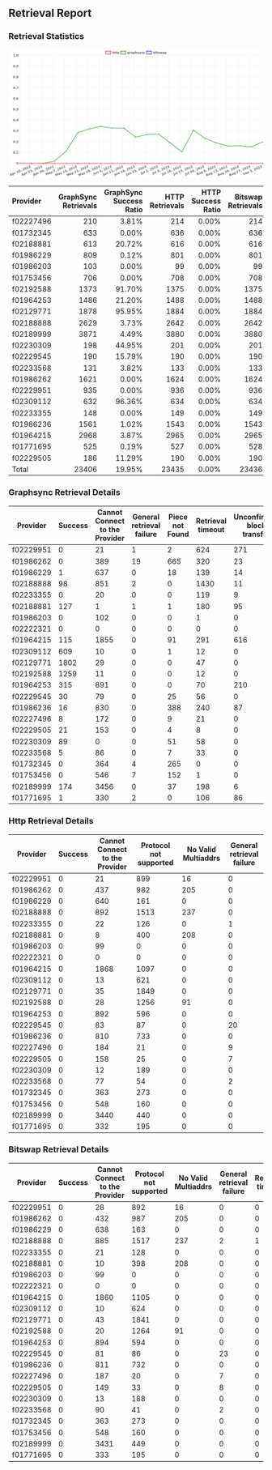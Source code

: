 ## Retrieval Report
### Retrieval Statistics
<img src="https://raw.githubusercontent.com/data-preservation-programs/filplus-checker-assets/main/filecoin-project/filecoin-plus-large-datasets/issues/1277/1694082529659.png"/>

| Provider  | GraphSync Retrievals | GraphSync Success Ratio | HTTP Retrievals | HTTP Success Ratio | Bitswap Retrievals | Bitswap Success Ratio |
| :-------- | -------------------: | ----------------------: | --------------: | -----------------: | -----------------: | --------------------: |
| f02227496 |                  210 |                   3.81% |             214 |              0.00% |                214 |                 0.00% |
| f01732345 |                  633 |                   0.00% |             636 |              0.00% |                636 |                 0.00% |
| f02188881 |                  613 |                  20.72% |             616 |              0.00% |                616 |                 0.00% |
| f01986229 |                  809 |                   0.12% |             801 |              0.00% |                801 |                 0.00% |
| f01986203 |                  103 |                   0.00% |              99 |              0.00% |                 99 |                 0.00% |
| f01753456 |                  706 |                   0.00% |             708 |              0.00% |                708 |                 0.00% |
| f02192588 |                 1373 |                  91.70% |            1375 |              0.00% |               1375 |                 0.00% |
| f01964253 |                 1486 |                  21.20% |            1488 |              0.00% |               1488 |                 0.00% |
| f02129771 |                 1878 |                  95.95% |            1884 |              0.00% |               1884 |                 0.00% |
| f02188888 |                 2629 |                   3.73% |            2642 |              0.00% |               2642 |                 0.00% |
| f02189999 |                 3871 |                   4.49% |            3880 |              0.00% |               3880 |                 0.00% |
| f02230309 |                  198 |                  44.95% |             201 |              0.00% |                201 |                 0.00% |
| f02229545 |                  190 |                  15.79% |             190 |              0.00% |                190 |                 0.00% |
| f02233568 |                  131 |                   3.82% |             133 |              0.00% |                133 |                 0.00% |
| f01986262 |                 1621 |                   0.00% |            1624 |              0.00% |               1624 |                 0.00% |
| f02229951 |                  935 |                   0.00% |             936 |              0.00% |                936 |                 0.00% |
| f02309112 |                  632 |                  96.36% |             634 |              0.00% |                634 |                 0.00% |
| f02233355 |                  148 |                   0.00% |             149 |              0.00% |                149 |                 0.00% |
| f01986236 |                 1561 |                   1.02% |            1543 |              0.00% |               1543 |                 0.00% |
| f01964215 |                 2968 |                   3.87% |            2965 |              0.00% |               2965 |                 0.00% |
| f01771695 |                  525 |                   0.19% |             527 |              0.00% |                528 |                 0.00% |
| f02229505 |                  186 |                  11.29% |             190 |              0.00% |                190 |                 0.00% |
| Total     |                23406 |                  19.95% |           23435 |              0.00% |              23436 |                 0.00% |

### Graphsync Retrieval Details
| Provider  | Success | Cannot Connect to the Provider | General retrieval failure | Piece not Found | Retrieval timeout | Unconfirmed block transfer | No Valid Multiaddrs |
| --------- | ------- | ------------------------------ | ------------------------- | --------------- | ----------------- | -------------------------- | ------------------- |
| f02229951 | 0       | 21                             | 1                         | 2               | 624               | 271                        | 16                  |
| f01986262 | 0       | 389                            | 19                        | 665             | 320               | 23                         | 205                 |
| f01986229 | 1       | 637                            | 0                         | 18              | 139               | 14                         | 0                   |
| f02188888 | 98      | 851                            | 2                         | 0               | 1430              | 11                         | 237                 |
| f02233355 | 0       | 20                             | 0                         | 0               | 119               | 9                          | 0                   |
| f02188881 | 127     | 1                              | 1                         | 1               | 180               | 95                         | 208                 |
| f01986203 | 0       | 102                            | 0                         | 0               | 1                 | 0                          | 0                   |
| f02222321 | 0       | 0                              | 0                         | 0               | 0                 | 0                          | 0                   |
| f01964215 | 115     | 1855                           | 0                         | 91              | 291               | 616                        | 0                   |
| f02309112 | 609     | 10                             | 0                         | 1               | 12                | 0                          | 0                   |
| f02129771 | 1802    | 29                             | 0                         | 0               | 47                | 0                          | 0                   |
| f02192588 | 1259    | 11                             | 0                         | 0               | 12                | 0                          | 91                  |
| f01964253 | 315     | 891                            | 0                         | 0               | 70                | 210                        | 0                   |
| f02229545 | 30      | 79                             | 0                         | 25              | 56                | 0                          | 0                   |
| f01986236 | 16      | 830                            | 0                         | 388             | 240               | 87                         | 0                   |
| f02227496 | 8       | 172                            | 0                         | 9               | 21                | 0                          | 0                   |
| f02229505 | 21      | 153                            | 0                         | 4               | 8                 | 0                          | 0                   |
| f02230309 | 89      | 0                              | 0                         | 51              | 58                | 0                          | 0                   |
| f02233568 | 5       | 86                             | 0                         | 7               | 33                | 0                          | 0                   |
| f01732345 | 0       | 364                            | 4                         | 265             | 0                 | 0                          | 0                   |
| f01753456 | 0       | 546                            | 7                         | 152             | 1                 | 0                          | 0                   |
| f02189999 | 174     | 3456                           | 0                         | 37              | 198               | 6                          | 0                   |
| f01771695 | 1       | 330                            | 2                         | 0               | 106               | 86                         | 0                   |

### Http Retrieval Details
| Provider  | Success | Cannot Connect to the Provider | Protocol not supported | No Valid Multiaddrs | General retrieval failure |
| --------- | ------- | ------------------------------ | ---------------------- | ------------------- | ------------------------- |
| f02229951 | 0       | 21                             | 899                    | 16                  | 0                         |
| f01986262 | 0       | 437                            | 982                    | 205                 | 0                         |
| f01986229 | 0       | 640                            | 161                    | 0                   | 0                         |
| f02188888 | 0       | 892                            | 1513                   | 237                 | 0                         |
| f02233355 | 0       | 22                             | 126                    | 0                   | 1                         |
| f02188881 | 0       | 8                              | 400                    | 208                 | 0                         |
| f01986203 | 0       | 99                             | 0                      | 0                   | 0                         |
| f02222321 | 0       | 0                              | 0                      | 0                   | 0                         |
| f01964215 | 0       | 1868                           | 1097                   | 0                   | 0                         |
| f02309112 | 0       | 13                             | 621                    | 0                   | 0                         |
| f02129771 | 0       | 35                             | 1849                   | 0                   | 0                         |
| f02192588 | 0       | 28                             | 1256                   | 91                  | 0                         |
| f01964253 | 0       | 892                            | 596                    | 0                   | 0                         |
| f02229545 | 0       | 83                             | 87                     | 0                   | 20                        |
| f01986236 | 0       | 810                            | 733                    | 0                   | 0                         |
| f02227496 | 0       | 184                            | 21                     | 0                   | 9                         |
| f02229505 | 0       | 158                            | 25                     | 0                   | 7                         |
| f02230309 | 0       | 12                             | 189                    | 0                   | 0                         |
| f02233568 | 0       | 77                             | 54                     | 0                   | 2                         |
| f01732345 | 0       | 363                            | 273                    | 0                   | 0                         |
| f01753456 | 0       | 548                            | 160                    | 0                   | 0                         |
| f02189999 | 0       | 3440                           | 440                    | 0                   | 0                         |
| f01771695 | 0       | 332                            | 195                    | 0                   | 0                         |

### Bitswap Retrieval Details
| Provider  | Success | Cannot Connect to the Provider | Protocol not supported | No Valid Multiaddrs | General retrieval failure | Retrieval timeout |
| --------- | ------- | ------------------------------ | ---------------------- | ------------------- | ------------------------- | ----------------- |
| f02229951 | 0       | 28                             | 892                    | 16                  | 0                         | 0                 |
| f01986262 | 0       | 432                            | 987                    | 205                 | 0                         | 0                 |
| f01986229 | 0       | 638                            | 163                    | 0                   | 0                         | 0                 |
| f02188888 | 0       | 885                            | 1517                   | 237                 | 2                         | 1                 |
| f02233355 | 0       | 21                             | 128                    | 0                   | 0                         | 0                 |
| f02188881 | 0       | 10                             | 398                    | 208                 | 0                         | 0                 |
| f01986203 | 0       | 99                             | 0                      | 0                   | 0                         | 0                 |
| f02222321 | 0       | 0                              | 0                      | 0                   | 0                         | 0                 |
| f01964215 | 0       | 1860                           | 1105                   | 0                   | 0                         | 0                 |
| f02309112 | 0       | 10                             | 624                    | 0                   | 0                         | 0                 |
| f02129771 | 0       | 43                             | 1841                   | 0                   | 0                         | 0                 |
| f02192588 | 0       | 20                             | 1264                   | 91                  | 0                         | 0                 |
| f01964253 | 0       | 894                            | 594                    | 0                   | 0                         | 0                 |
| f02229545 | 0       | 81                             | 86                     | 0                   | 23                        | 0                 |
| f01986236 | 0       | 811                            | 732                    | 0                   | 0                         | 0                 |
| f02227496 | 0       | 187                            | 20                     | 0                   | 7                         | 0                 |
| f02229505 | 0       | 149                            | 33                     | 0                   | 8                         | 0                 |
| f02230309 | 0       | 13                             | 188                    | 0                   | 0                         | 0                 |
| f02233568 | 0       | 90                             | 41                     | 0                   | 2                         | 0                 |
| f01732345 | 0       | 363                            | 273                    | 0                   | 0                         | 0                 |
| f01753456 | 0       | 548                            | 160                    | 0                   | 0                         | 0                 |
| f02189999 | 0       | 3431                           | 449                    | 0                   | 0                         | 0                 |
| f01771695 | 0       | 333                            | 195                    | 0                   | 0                         | 0                 |
